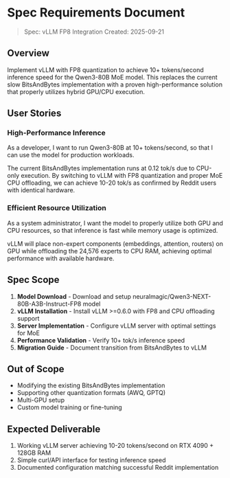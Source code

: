 # Spec Requirements Document

> Spec: vLLM FP8 Integration
> Created: 2025-09-21

## Overview

Implement vLLM with FP8 quantization to achieve 10+ tokens/second inference speed for the Qwen3-80B MoE model. This replaces the current slow BitsAndBytes implementation with a proven high-performance solution that properly utilizes hybrid GPU/CPU execution.

## User Stories

### High-Performance Inference

As a developer, I want to run Qwen3-80B at 10+ tokens/second, so that I can use the model for production workloads.

The current BitsAndBytes implementation runs at 0.12 tok/s due to CPU-only execution. By switching to vLLM with FP8 quantization and proper MoE CPU offloading, we can achieve 10-20 tok/s as confirmed by Reddit users with identical hardware.

### Efficient Resource Utilization

As a system administrator, I want the model to properly utilize both GPU and CPU resources, so that inference is fast while memory usage is optimized.

vLLM will place non-expert components (embeddings, attention, routers) on GPU while offloading the 24,576 experts to CPU RAM, achieving optimal performance with available hardware.

## Spec Scope

1. **Model Download** - Download and setup neuralmagic/Qwen3-NEXT-80B-A3B-Instruct-FP8 model
2. **vLLM Installation** - Install vLLM >=0.6.0 with FP8 and CPU offloading support
3. **Server Implementation** - Configure vLLM server with optimal settings for MoE
4. **Performance Validation** - Verify 10+ tok/s inference speed
5. **Migration Guide** - Document transition from BitsAndBytes to vLLM

## Out of Scope

- Modifying the existing BitsAndBytes implementation
- Supporting other quantization formats (AWQ, GPTQ)
- Multi-GPU setup
- Custom model training or fine-tuning

## Expected Deliverable

1. Working vLLM server achieving 10-20 tokens/second on RTX 4090 + 128GB RAM
2. Simple curl/API interface for testing inference speed
3. Documented configuration matching successful Reddit implementation